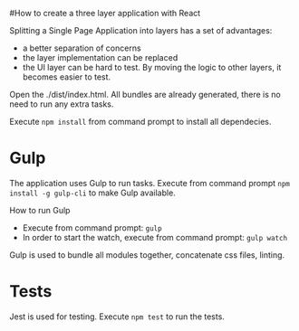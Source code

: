 #How to create a three layer application with React

Splitting a Single Page Application into layers has a set of advantages:

* a better separation of concerns
* the layer implementation can be replaced
* the UI layer can be hard to test. By moving the logic to other layers, it becomes easier to test.

Open the ./dist/index.html.
All bundles are already generated, there is no need to run any extra tasks.

Execute `npm install` from command prompt to install all dependecies.

# Gulp
The application uses Gulp to run tasks.
Execute from command prompt `npm install -g gulp-cli` to make Gulp available.

How to run Gulp
- Execute from command prompt:
`gulp`
- In order to start the watch, execute from command prompt:
`gulp watch`

Gulp is used to bundle all modules together, concatenate css files, linting.

# Tests
Jest is used for testing.
Execute `npm test` to run the tests.

